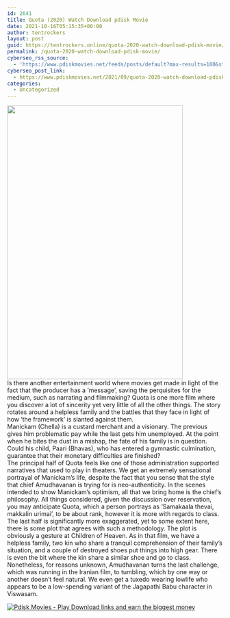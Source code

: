 ```yaml
---
id: 2641
title: Quota (2020) Watch Download pdisk Movie
date: 2021-10-16T05:15:35+00:00
author: tentrockers
layout: post
guid: https://tentrockers.online/quota-2020-watch-download-pdisk-movie/
permalink: /quota-2020-watch-download-pdisk-movie/
cyberseo_rss_source:
  - 'https://www.pdiskmovies.net/feeds/posts/default?max-results=100&start-index=401'
cyberseo_post_link:
  - https://www.pdiskmovies.net/2021/09/quota-2020-watch-download-pdisk-movie.html
categories:
  - Uncategorized
---
```

<div class="separator">
  <a href="https://1.bp.blogspot.com/-r2cXcpMRlWw/YUCUXVzOOhI/AAAAAAAAAGQ/TPDmP_zOyOQWH1cTrnAXagYqu6Y5FzTQwCLcBGAsYHQ/s2048/bvrf.jpg" imageanchor="1"><img loading="lazy" border="0" data-original-height="2048" data-original-width="1311" height="640" src="https://1.bp.blogspot.com/-r2cXcpMRlWw/YUCUXVzOOhI/AAAAAAAAAGQ/TPDmP_zOyOQWH1cTrnAXagYqu6Y5FzTQwCLcBGAsYHQ/w410-h640/bvrf.jpg" width="410" /></a>
</div>



<div>
  <div>
    <span>Is there another entertainment world where movies get made in light of the fact that the producer has a &#8216;message&#8217;, saving the perquisites for the medium, such as narrating and filmmaking? Quota is one more film where you discover a lot of sincerity yet very little of all the other things. The story rotates around a helpless family and the battles that they face in light of how &#8216;the framework&#8217; is slanted against them.&nbsp;</span>
  </div>
  
  <div>
    <span>Manickam (Chella) is a custard merchant and a visionary. The previous gives him problematic pay while the last gets him unemployed. At the point when he bites the dust in a mishap, the fate of his family is in question. Could his child, Paari (Bhavas), who has entered a gymnastic culmination, guarantee that their monetary difficulties are finished?&nbsp;</span>
  </div>
  
  <div>
    <span>The principal half of Quota feels like one of those administration supported narratives that used to play in theaters. We get an extremely sensational portrayal of Manickam&#8217;s life, despite the fact that you sense that the style that chief Amudhavanan is trying for is neo-authenticity. In the scenes intended to show Manickam&#8217;s optimism, all that we bring home is the chief&#8217;s philosophy. All things considered, given the discussion over reservation, you may anticipate Quota, which a person portrays as &#8216;Samakaala thevai, makkalin urimai&#8217;, to be about rank, however it is more with regards to class.&nbsp;</span>
  </div>
  
  <div>
    <span>The last half is significantly more exaggerated, yet to some extent here, there is some plot that agrees with such a methodology. The plot is obviously a gesture at Children of Heaven. As in that film, we have a helpless family, two kin who share a tranquil comprehension of their family&#8217;s situation, and a couple of destroyed shoes put things into high gear. There is even the bit where the kin share a similar shoe and go to class.&nbsp;</span>
  </div>
  
  <div>
    <span>Nonetheless, for reasons unknown, Amudhavanan turns the last challenge, which was running in the Iranian film, to tumbling, which by one way or another doesn&#8217;t feel natural. We even get a tuxedo wearing lowlife who appears to be a low-spending variant of the Jagapathi Babu character in Viswasam</span>.
  </div>
</div>

[![](https://1.bp.blogspot.com/-KJZYdQTn3nw/YS8VdIdXMyI/AAAAAAAAaw4/BR8dsGkpxw0T8C_4G4ALfMA7cP79KN3kwCLcBGAsYHQ/w400-h58/play_download_buttuons-removebg-preview.png "Pdisk Movies - Play Download links and earn the biggest money")](https://pdisklink.com/1/bnYya3pkMDA1bm9r?dn=1)